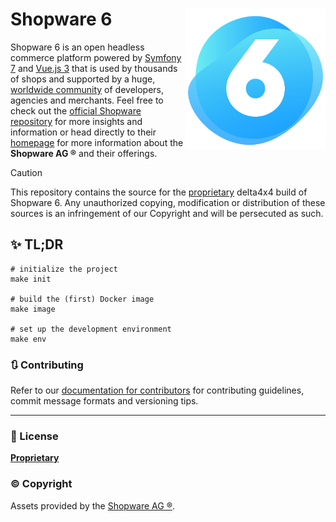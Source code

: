 # Shopware 6 <img src="https://raw.githubusercontent.com/fmjstudios/artwork/92640d2534ade93898e0318a903844b451659c6d/projects/shopware/icon/color/shopware-icon-color.png" alt="Shopware Logo" align="right" width="225"/>

Shopware 6 is an open headless commerce platform powered by [Symfony 7][symfony] and [Vue.js 3][vuejs] that is used by
thousands of shops and supported by a huge, [worldwide community][shopware_slack] of developers, agencies and merchants.
Feel free to check out the [official Shopware repository][shopware_repository] for more insights and information or head
directly to their [homepage][shopware] for more information about the **Shopware AG &reg;** and their offerings.

> [!CAUTION]
> This repository contains the source for the [proprietary][license] delta4x4 build of Shopware 6. Any unauthorized copying, 
> modification or distribution of these sources is an infringement of our Copyright and will be persecuted as such.
> 
## ✨ TL;DR

```shell
# initialize the project
make init

# build the (first) Docker image
make image

# set up the development environment
make env
```

### 🔃 Contributing

Refer to our [documentation for contributors][contributing] for contributing guidelines, commit message
formats and versioning tips.

---

### 📜 License

**[Proprietary][license]**

### ©️ Copyright

Assets provided by the [Shopware AG &reg;][shopware].

<!-- INTERNAL REFERENCES -->

<!-- File references -->

[license]: LICENSE
[authors]: .github/AUTHORS
[codeowners]: .github/CODEOWNERS
[contributing]: docs/CONTRIBUTING.md

<!-- General links -->

[fmjstudios]: https://github.com/fmjstudios
[vuejs]: https://vuejs.org
[symfony]: https://symfony.com
[shopware]: https://www.shopware.com/
[shopware_slack]: https://slack.shopware.com
[shopware_repository]: https://github.com/shopware/shopware
